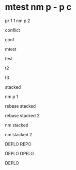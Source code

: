 # mtest nm p - p c

pr 1 1 nm p 2

conflict

conf

mtest

test

t2

t3

stacked

nm p 1

rebase stacked 

rebase stacked 2

nm stacked

nm stacked 2

DEPLO REPO

DEPLO DPELO

DEPLO
